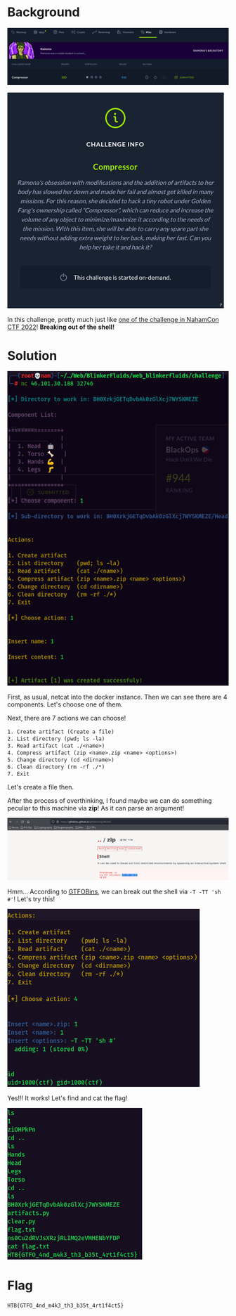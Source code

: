 # Background
![background1](https://github.com/siunam321/CTF-Writeups/blob/main/Cyber-Apocalypse-CTF-2022/Misc/Compressor/images/background1.png)

![background2](https://github.com/siunam321/CTF-Writeups/blob/main/Cyber-Apocalypse-CTF-2022/Misc/Compressor/images/background2.png)

In this challenge, pretty much just like [one of the challenge in NahamCon CTF 2022](https://github.com/siunam321/CTF-Writeups/tree/main/NahamCon-CTF-2022/Warmups/Prisoner)! **Breaking out of the shell!**

# Solution
![solution1](https://github.com/siunam321/CTF-Writeups/blob/main/Cyber-Apocalypse-CTF-2022/Misc/Compressor/images/solution1.png)

First, as usual, netcat into the docker instance. Then we can see there are 4 components. Let's choose one of them.

Next, there are 7 actions we can choose!
```
1. Create artifact (Create a file)
2. List directory (pwd; ls -la)
3. Read artifact (cat ./<name>)
4. Compress artifact (zip <name>.zip <name> <options>)
5. Change directory (cd <dirname>)
6. Clean directory (rm -rf ./*)
7. Exit
```

Let's create a file then.

After the process of overthinking, I found maybe we can do something peculiar to this machine via **zip**! As it can parse an argument!

![solution3](https://github.com/siunam321/CTF-Writeups/blob/main/Cyber-Apocalypse-CTF-2022/Misc/Compressor/images/solution3.png)

Hmm... According to [GTFOBins](https://gtfobins.github.io/gtfobins/zip/#shell), we can break out the shell via `-T -TT 'sh #'`! Let's try this!

![solution2](https://github.com/siunam321/CTF-Writeups/blob/main/Cyber-Apocalypse-CTF-2022/Misc/Compressor/images/solution2.png)

Yes!!! It works! Let's find and cat the flag!

![flag](https://github.com/siunam321/CTF-Writeups/blob/main/Cyber-Apocalypse-CTF-2022/Misc/Compressor/images/flag.png)

# Flag
`HTB{GTFO_4nd_m4k3_th3_b35t_4rt1f4ct5}`